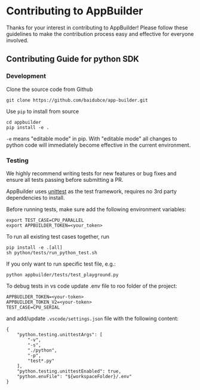 # Contributing to AppBuilder

Thanks for your interest in contributing to AppBuilder!  Please follow these guidelines to make the contribution process easy and effective for everyone involved.


## Contributing Guide for python SDK

### Development

Clone the source code from Github

```
git clone https://github.com/baidubce/app-builder.git
```

Use `pip` to install from source

```shell
cd appbuilder
pip install -e .
```

`-e` means "editable mode" in pip. With "editable mode" all changes to python code will immediately become effective in the current environment.

### Testing

We highly recommend writing tests for new features or bug fixes and ensure all tests passing before submitting a PR.

AppBuilder uses [unittest](https://docs.python.org/3/library/unittest.html) as the test framework, requires no 3rd party dependencies to install.

Before running tests, make sure add the following environment variables:

```shell
export TEST_CASE=CPU_PARALLEL
export APPBUILDER_TOKEN=<your_token>
```


To run all existing test cases together, run

```
pip install -e .[all]
sh python/tests/run_python_test.sh
```

If you only want to run specific test file, e.g.:

```
python appbuilder/tests/test_playground.py
```


To debug tests in vs code update .env file to roo folder of the project:
```
APPBUILDER_TOKEN=<your-token>
APPBUILDER_TOKEN_V2=<your-token>
TEST_CASE=CPU_SERIAL
```

and add/update `.vscode/settings.json` file with the following content:

```
{
    "python.testing.unittestArgs": [
        "-v",
        "-s",
        "./python",
        "-p",
        "test*.py"
    ],
    "python.testing.unittestEnabled": true,
    "python.envFile": "${workspaceFolder}/.env"
}
```

